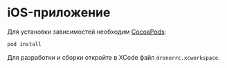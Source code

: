 # iOS-приложение

Для установки зависимостей необходим [CocoaPods](https://cocoapods.org):

```bash
pod install
```

Для разработки и сборки откройте в XCode файл `dronerrc.xcworkspace`.
